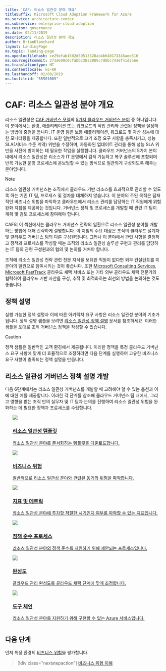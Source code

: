 ```yaml
---
title: 'CAF: 리소스 일관성 분야 개요'
titleSuffix: Microsoft Cloud Adoption Framework for Azure
ms.service: architecture-center
ms.subservice: enterprise-cloud-adoption
ms.custom: governance
ms.date: 02/11/2019
description: 리소스 일관성 분야 개요
author: BrianBlanchard
layout: LandingPage
ms.topic: landing-page
ms.openlocfilehash: ce29efab1502d59513528ab4b640173346aee516
ms.sourcegitcommit: 273e690c0cfabbc3822089c7d8bc743ef41d2b6e
ms.translationtype: HT
ms.contentlocale: ko-KR
ms.lasthandoff: 02/08/2019
ms.locfileid: "55901605"
---
```

# <a name="caf-resource-consistency-discipline-overview"></a>CAF: 리소스 일관성 분야 개요

리소스 일관성은 [CAF 거버넌스 모델](../overview.md)의 [5가지 클라우드 거버넌스 분야](../governance-disciplines.md) 중 하나입니다. 이 분야에서는 환경, 애플리케이션 또는 워크로드의 작업 관리와 관련된 정책을 설정하는 방법에 중점을 둡니다. IT 운영 팀은 보통 애플리케이션, 워크로드 및 자산 성능에 대한 모니터링을 제공합니다. 또한 일반적으로 크기 조정 요구 사항을 충족시키고, 성능 SLA(서비스 수준 계약) 위반을 수정하며, 자동화된 업데이트 관리를 통해 성능 SLA 위반을 사전에 방지하는 데 필요한 작업을 실행합니다. 클라우드 거버넌스의 5가지 분야 내에서 리소스 일관성은 리소스가 IT 운영에서 검색 가능하고 복구 솔루션에 포함되며 반복 가능한 운영 프로세스에 온보딩할 수 있는 방식으로 일관되게 구성되도록 해주는 분야입니다.

> [!NOTE]
> 리소스 일관성 거버넌스는 조직에서 클라우드 기반 리소스를 효과적으로 관리할 수 있도록 하는 기존 IT 팀, 프로세스 및 절차를 대체하지 않습니다. 이 분야의 주된 목적은 잠재적인 비즈니스 위험을 파악하고 클라우드에서 리소스 관리를 담당하는 IT 직원에게 위험 완화 지침을 제공하는 것입니다. 거버넌스 정책 및 프로세스를 개발할 때 관련 IT 팀이 계획 및 검토 프로세스에 참여해야 합니다.

CAF의 이 섹션에서는 클라우드 거버넌스 전략의 일환으로 리소스 일관성 분야를 개발하는 방법에 대해 간략하게 설명합니다. 이 지침의 주요 대상은 조직의 클라우드 설계자 및 클라우드 거버넌스 팀의 다른 구성원입니다. 그러나 이 분야에서 관련 사항을 결정하고 정책과 프로세스를 작성할 때는 조직의 리소스 일관성 솔루션 구현과 관리를 담당하는 IT 팀의 관련 구성원과의 협의 및 논의를 거쳐야 합니다.

조직에 리소스 일관성 전략 관련 전문 지식을 보유한 직원이 없다면 외부 컨설턴트를 이 분야의 일원으로 참여시키는 것이 좋습니다. 또한 [Microsoft Consulting Services](https://www.microsoft.com/enterprise/services), [Microsoft FastTrack](https://azure.microsoft.com/programs/azure-fasttrack) 클라우드 채택 서비스 또는 기타 외부 클라우드 채택 전문가와 협력하여 클라우드 기반 자산을 구성, 추적 및 최적화하는 최선의 방법을 논의하는 것도 좋습니다.

## <a name="policy-statements"></a>정책 설명

실행 가능한 정책 설명과 이에 따른 아키텍처 요구 사항은 리소스 일관성 분야의 기초가 됩니다. 정책 설명 샘플을 보려면 [리소스 일관성 정책 설명](./policy-statements.md) 문서를 참조하세요. 이러한 샘플을 토대로 조직 거버넌스 정책을 작성할 수 있습니다.

> [!CAUTION]
> 정책 샘플은 일반적인 고객 환경에서 제공됩니다. 이러한 정책을 특정 클라우드 거버넌스 요구 사항에 맞게 더 효율적으로 조정하려면 다음 단계를 실행하여 고유한 비즈니스 요구 사항이 충족되는 정책 설명을 만듭니다.

## <a name="developing-resource-consistency-governance-policy-statements"></a>리소스 일관성 거버넌스 정책 설명 개발

다음 6단계에서는 리소스 일관성 거버넌스를 개발할 때 고려해야 할 수 있는 옵션과 이에 대한 예를 제공합니다. 이러한 각 단계를 참조해 클라우드 거버넌스 팀 내에서, 그리고 영향을 받는 조직 반의 실무자 및 IT 팀과 논의를 진행하여 리소스 일관성 위험을 완화하는 데 필요한 정책과 프로세스를 수립합니다.

<!-- markdownlint-disable MD033 -->

<ul class="panelContent cardsE">
<li style="display: flex; flex-direction: column;">
    <a href="./template.md">
        <div class="cardSize">
            <div class="cardPadding" >
                <div class="card" >
                    <div class="cardImageOuter">
                        <div class="cardImage">
                            <img src="../../_images/governance/process-template.png" class="x-hidden-focus"/>
                        </div>
                    </div>
                    <div class="cardText" style="padding-left:0px;">
                        <h3>리소스 일관성 템플릿</h3>
                        <p class="x-hidden-focus">리소스 일관성 분야를 문서화하는 템플릿을 다운로드합니다.</p>
                    </div>
                </div>
            </div>
        </div>
    </a>
</li><li style="display: flex; flex-direction: column;">
    <a href="./business-risks.md">
        <div class="cardSize">
            <div class="cardPadding" >
                <div class="card" >
                    <div class="cardImageOuter">
                        <div class="cardImage">
                            <img src="../../_images/governance/process-risks.png" class="x-hidden-focus"/>
                        </div>
                    </div>
                    <div class="cardText" style="padding-left:0px;">
                        <h3>비즈니스 위험</h3>
                        <p class="x-hidden-focus">일반적으로 리소스 일관성 분야와 관련된 동기와 위험을 파악합니다.</p>
                    </div>
                </div>
            </div>
        </div>
    </a>
</li>
<li style="display: flex; flex-direction: column;">
    <a href="./metrics-tolerance.md">
        <div class="cardSize">
            <div class="cardPadding" >
                <div class="card" >
                    <div class="cardImageOuter">
                        <div class="cardImage">
                            <img src="../../_images/governance/process-metrics.png" class="x-hidden-focus"/>
                        </div>
                    </div>
                    <div class="cardText" style="padding-left:0px;">
                        <h3>지표 및 메트릭</h3>
                        <p class="x-hidden-focus">리소스 일관성 분야에 투자할 적절한 시기인지 여부를 파악할 수 있는 지표입니다.</p>
                    </div>
                </div>
            </div>
        </div>
    </a>
</li>
<li style="display: flex; flex-direction: column;">
    <a href="./compliance-processes.md">
        <div class="cardSize">
            <div class="cardPadding" >
                <div class="card" >
                    <div class="cardImageOuter">
                        <div class="cardImage">
                            <img src="../../_images/governance/process-enforce.png" class="x-hidden-focus"/>
                        </div>
                    </div>
                    <div class="cardText" style="padding-left:0px;">
                        <h3>정책 준수 프로세스</h3>
                        <p class="x-hidden-focus">리소스 일관성 분야의 정책 준수를 지원하기 위해 제안되는 프로세스입니다.</p>
                    </div>
                </div>
            </div>
        </div>
    </a>
</li>
<li style="display: flex; flex-direction: column;">
    <a href="./discipline-improvement.md">
        <div class="cardSize">
            <div class="cardPadding" >
                <div class="card" >
                    <div class="cardImageOuter">
                        <div class="cardImage">
                            <img src="../../_images/governance/process-maturity.png" class="x-hidden-focus"/>
                        </div>
                    </div>
                    <div class="cardText" style="padding-left:0px;">
                        <h3>완성도</h3>
                        <p class="x-hidden-focus">클라우드 관리 완성도를 클라우드 채택 단계에 맞게 조정합니다.</p>
                    </div>
                </div>
            </div>
        </div>
    </a>
</li>
<li style="display: flex; flex-direction: column;">
    <a href="./toolchain.md">
        <div class="cardSize">
            <div class="cardPadding" >
                <div class="card" >
                    <div class="cardImageOuter">
                        <div class="cardImage">
                            <img src="../../_images/governance/process-toolchain.png" class="x-hidden-focus"/>
                        </div>
                    </div>
                    <div class="cardText" style="padding-left:0px;">
                        <h3>도구 체인</h3>
                        <p class="x-hidden-focus">리소스 일관성 분야를 지원하기 위해 구현할 수 있는 Azure 서비스입니다.</p>
                    </div>
                </div>
            </div>
        </div>
    </a>
</li>
</ul>

## <a name="next-steps"></a>다음 단계

먼저 특정 환경의 [비즈니스 위험](./business-risks.md)을 평가합니다.

> [!div class="nextstepaction"]
> [비즈니스 위험 이해](./business-risks.md)
